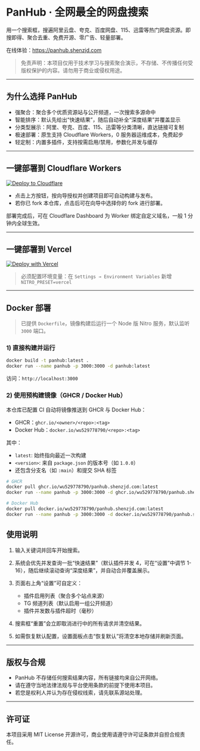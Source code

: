 # PanHub · 全网最全的网盘搜索

用一个搜索框，搜遍阿里云盘、夸克、百度网盘、115、迅雷等热门网盘资源。即搜即得、聚合去重、免费开源、零广告、轻量部署。

在线体验：<https://panhub.shenzjd.com>

> 免责声明：本项目仅用于技术学习与搜索聚合演示，不存储、不传播任何受版权保护的内容。请勿用于商业或侵权用途。

---

## 为什么选择 PanHub

- 强聚合：聚合多个优质资源站与公开频道，一次搜索多源命中
- 智能排序：默认先给出“快速结果”，随后自动补全“深度结果”并覆盖显示
- 分类型展示：阿里、夸克、百度、115、迅雷等分类清晰，直达链接可复制
- 极速部署：原生支持 Cloudflare Workers，0 服务器运维成本，免费起步
- 轻定制：内置多插件，支持按需启用/禁用，参数化并发与缓存

---

## 一键部署到 Cloudflare Workers

[![Deploy to Cloudflare](https://deploy.workers.cloudflare.com/button)](https://deploy.workers.cloudflare.com/?url=https://github.com/wu529778790/panhub.shenzjd.com)

- 点击上方按钮，按向导授权并创建项目即可自动构建与发布。
- 若你已 fork 本仓库，点击后可在向导中选择你的 fork 进行部署。

部署完成后，可在 Cloudflare Dashboard 为 Worker 绑定自定义域名，一般 1 分钟内全球生效。

---

## 一键部署到 Vercel

[![Deploy with Vercel](https://vercel.com/button)](https://vercel.com/new/clone?repository-url=https%3A%2F%2Fgithub.com%2Fwu529778790%2Fpanhub.shenzjd.com&project-name=panhub&repository-name=panhub.shenzjd.com)

> 必须配置环境变量：在 `Settings → Environment Variables` 新增`NITRO_PRESET=vercel`

---

## Docker 部署

> 已提供 `Dockerfile`，镜像构建后运行一个 Node 版 Nitro 服务，默认监听 `3000` 端口。

### 1) 直接构建并运行

```bash
docker build -t panhub:latest .
docker run --name panhub -p 3000:3000 -d panhub:latest
```

访问：`http://localhost:3000`

### 2) 使用预构建镜像（GHCR / Docker Hub）

本仓库已配置 CI 自动将镜像推送到 GHCR 与 Docker Hub：

- GHCR：`ghcr.io/<owner>/<repo>:<tag>`
- Docker Hub：`docker.io/wu529778790/<repo>:<tag>`

其中：

- `latest`: 始终指向最近一次构建
- `<version>`: 来自 `package.json` 的版本号（如 `1.0.0`）
- 还包含分支名（如 `:main`）和提交 SHA 标签

```bash
# GHCR
docker pull ghcr.io/wu529778790/panhub.shenzjd.com:latest
docker run --name panhub -p 3000:3000 -d ghcr.io/wu529778790/panhub.shenzjd.com:latest

# Docker Hub
docker pull docker.io/wu529778790/panhub.shenzjd.com:latest
docker run --name panhub -p 3000:3000 -d docker.io/wu529778790/panhub.shenzjd.com:latest
```

## 使用说明

1) 输入关键词并回车开始搜索。

2) 系统会优先并发查询一批“快速结果”（默认插件并发 4，可在“设置”中调节 1-16），随后继续滚动查询“深度结果”，并自动合并覆盖展示。

3) 页面右上角“设置”可自定义：
   - 插件启用列表（聚合多个站点来源）
   - TG 频道列表（默认启用一组公开频道）
   - 插件并发数与插件超时（毫秒）

4) 搜索框“重置”会立即取消进行中的所有请求并清空结果。

5) 如需恢复默认配置，设置面板点击“恢复默认”将清空本地存储并刷新页面。

---

## 版权与合规

- PanHub 不存储任何搜索结果内容，所有链接均来自公开网络。
- 请在遵守当地法律法规与平台使用条款的前提下使用本项目。
- 若您是权利人并认为存在侵权线索，请先联系源站处理。

---

## 许可证

本项目采用 MIT License 开源许可，商业使用请遵守许可证条款并自担合规责任。
